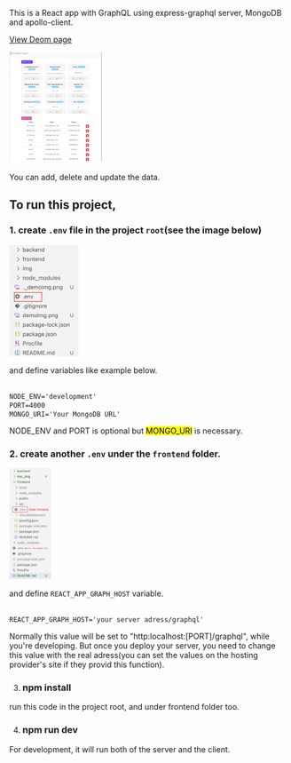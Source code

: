 This is a React app with GraphQL using express-graphql server, MongoDB and apollo-client.

[View Deom page](https://62b5a6d7ca5cd90080189357--keen-truffle-fc8264.netlify.app/)

[<img src="./doc_img/demoImg.png" height="200" />](https://62b5a6d7ca5cd90080189357--keen-truffle-fc8264.netlify.app/)

You can add, delete and update the data.

## To run this project,

### 1. create `.env` file in the project `root`(see the image below)

<img src="./doc_img/root.png" height="200" />

and define variables like example below.

```

NODE_ENV='development'
PORT=4000
MONGO_URI='Your MongoDB URL'

```

NODE_ENV and PORT is optional but <mark>MONGO_URI</mark> is necessary.

### 2. create another `.env` under the `frontend` folder.

<img src="./doc_img/frontend.png" height="200" />

and define `REACT_APP_GRAPH_HOST` variable.

```

REACT_APP_GRAPH_HOST='your server adress/graphql'

```

Normally this value will be set to "http:localhost:[PORT]/graphql", while you're developing. But once you deploy your server, you need to change this value with the real adress(you can set the values on the hosting provider's site if they provid this function).

3. ### npm install

run this code in the project root, and under frontend folder too.

4. ### npm run dev

For development, it will run both of the server and the client.



